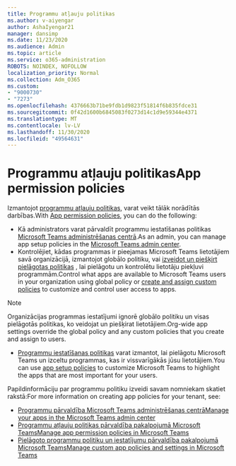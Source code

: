 ```yaml
---
title: Programmu atļauju politikas
ms.author: v-aiyengar
author: AshaIyengar21
manager: dansimp
ms.date: 11/23/2020
ms.audience: Admin
ms.topic: article
ms.service: o365-administration
ROBOTS: NOINDEX, NOFOLLOW
localization_priority: Normal
ms.collection: Adm_O365
ms.custom:
- "9000730"
- "7273"
ms.openlocfilehash: 4376663b71be9fdb1d9823f51814f6b835fdce31
ms.sourcegitcommit: 0f42d1600b6845083f0273d14c1d9e59344e4371
ms.translationtype: MT
ms.contentlocale: lv-LV
ms.lasthandoff: 11/30/2020
ms.locfileid: "49564631"
---
```

# <a name="app-permission-policies"></a><span data-ttu-id="71e09-102">Programmu atļauju politikas</span><span class="sxs-lookup"><span data-stu-id="71e09-102">App permission policies</span></span>

<span data-ttu-id="71e09-103">Izmantojot [programmu atļauju politikas](https://docs.microsoft.com/microsoftteams/teams-app-permission-policies), varat veikt tālāk norādītās darbības.</span><span class="sxs-lookup"><span data-stu-id="71e09-103">With [App permission policies](https://docs.microsoft.com/microsoftteams/teams-app-permission-policies), you can do the following:</span></span>
- <span data-ttu-id="71e09-104">Kā administrators varat pārvaldīt programmu iestatīšanas politikas [Microsoft Teams administrēšanas centrā](https://admin.teams.microsoft.com/policies/app-permission).</span><span class="sxs-lookup"><span data-stu-id="71e09-104">As an admin, you can manage app setup policies in the [Microsoft Teams admin center](https://admin.teams.microsoft.com/policies/app-permission).</span></span>
- <span data-ttu-id="71e09-105">Kontrolējiet, kādas programmas ir pieejamas Microsoft Teams lietotājiem savā organizācijā, izmantojot globālo politiku, vai [izveidot un piešķirt pielāgotas politikas](https://docs.microsoft.com/microsoftteams/teams-app-permission-policies#create-a-custom-app-permission-policy) , lai pielāgotu un kontrolētu lietotāju piekļuvi programmām.</span><span class="sxs-lookup"><span data-stu-id="71e09-105">Control what apps are available to Microsoft Teams users in your organization using global policy or [create and assign custom policies](https://docs.microsoft.com/microsoftteams/teams-app-permission-policies#create-a-custom-app-permission-policy) to customize and control user access to apps.</span></span> 
> [!NOTE]
> <span data-ttu-id="71e09-106">Organizācijas programmas iestatījumi ignorē globālo politiku un visas pielāgotās politikas, ko veidojat un piešķirat lietotājiem.</span><span class="sxs-lookup"><span data-stu-id="71e09-106">Org-wide app settings override the global policy and any custom policies that you create and assign to users.</span></span>
- <span data-ttu-id="71e09-107">[Programmu iestatīšanas politikas](https://docs.microsoft.com/microsoftteams/teams-app-setup-policies) varat izmantot, lai pielāgotu Microsoft Teams un izceltu programmas, kas ir vissvarīgākās jūsu lietotājiem.</span><span class="sxs-lookup"><span data-stu-id="71e09-107">You can use [app setup policies](https://docs.microsoft.com/microsoftteams/teams-app-setup-policies) to customize Microsoft Teams to highlight the apps that are most important for your users.</span></span> 


<span data-ttu-id="71e09-108">Papildinformāciju par programmu politiku izveidi savam nomniekam skatiet rakstā:</span><span class="sxs-lookup"><span data-stu-id="71e09-108">For more information on creating app policies for your tenant, see:</span></span>
- [<span data-ttu-id="71e09-109">Programmu pārvaldība Microsoft Teams administrēšanas centrā</span><span class="sxs-lookup"><span data-stu-id="71e09-109">Manage your apps in the Microsoft Teams admin center</span></span>](https://docs.microsoft.com/MicrosoftTeams/manage-apps)
- [<span data-ttu-id="71e09-110">Programmu atļauju politikas pārvaldība pakalpojumā Microsoft Teams</span><span class="sxs-lookup"><span data-stu-id="71e09-110">Manage app permission policies in Microsoft Teams</span></span>](https://docs.microsoft.com/microsoftteams/teams-app-permission-policies)
- [<span data-ttu-id="71e09-111">Pielāgoto programmu politiku un iestatījumu pārvaldība pakalpojumā Microsoft Teams</span><span class="sxs-lookup"><span data-stu-id="71e09-111">Manage custom app policies and settings in Microsoft Teams</span></span>](https://docs.microsoft.com/MicrosoftTeams/teams-custom-app-policies-and-settings)
